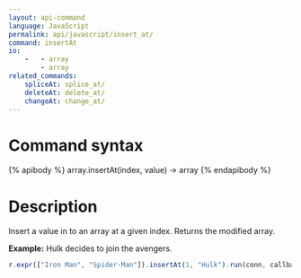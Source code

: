 ```yaml
---
layout: api-command
language: JavaScript
permalink: api/javascript/insert_at/
command: insertAt
io:
    -   - array
        - array
related_commands:
    spliceAt: splice_at/
    deleteAt: delete_at/
    changeAt: change_at/
---
```


# Command syntax #

{% apibody %}
array.insertAt(index, value) &rarr; array
{% endapibody %}

# Description #

Insert a value in to an array at a given index. Returns the modified array.

__Example:__ Hulk decides to join the avengers.

```js
r.expr(["Iron Man", "Spider-Man"]).insertAt(1, "Hulk").run(conn, callback)
```


